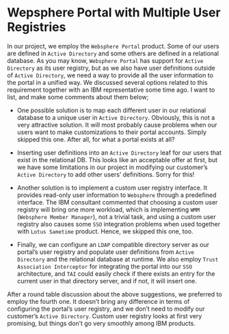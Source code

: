 # Wepsphere Portal with Multiple User Registries
In our project, we employ the `Websphere Portal` product. Some of our users are defined in `Active Directory` and some 
others are defined in a relational database. As you may know, `Websphere Portal` has support for `Active Directory` as 
its user registry, but as we also have user definitions outside of `Active Directory`, we need a way to provide all the 
user information to the portal in a unified way. We discussed several options related to this requirement together with 
an IBM representative some time ago. I want to list, and make some comments about them below;

* One possible solution is to map each different user in our relational database to a unique user in `Active Directory`. 
Obviously, this is not a very attractive solution. It will most probably cause problems when our users want to make 
customizations to their portal accounts. Simply skipped this one. After all, for what a portal exists at all?

* Inserting user definitions into an `Active Directory` leaf for our users that exist in the relational DB. This looks like 
an acceptable offer at first, but we have some limitations in our project in modifying our customer’s `Active Directory` 
to add other users’ definitions. Sorry for this!

* Another solution is to implement a custom user registry interface. It provides read-only user information to `Websphere` 
through a predefined interface. The IBM consultant commented that choosing a custom user registry will bring one more 
workload, which is implementing `WMM` (`Websphere Member Manager`), not a trivial task, and using a custom user registry 
also causes some `SSO` integration problems when used together with `Lotus Sametime` product. Hence, we skipped this 
one, too.

* Finally, we can configure an `LDAP` compatible directory server as our portal’s user registry and populate user definitions 
from `Active Directory` and the relational database at runtime. We also employ `Trust Association Interceptor` for integrating 
the portal into our `SSO` architecture, and `TAI` could easily check if there exists an entry for the current user in that 
directory server, and if not, it will insert one.

After a round table discussion about the above suggestions, we preferred to employ the fourth one. It doesn’t bring any 
difference in terms of configuring the portal’s user registry, and we don’t need to modify our customer’s `Active Directory`. 
Custom user registry looks at first very promising, but things don’t go very smoothly among IBM products.
